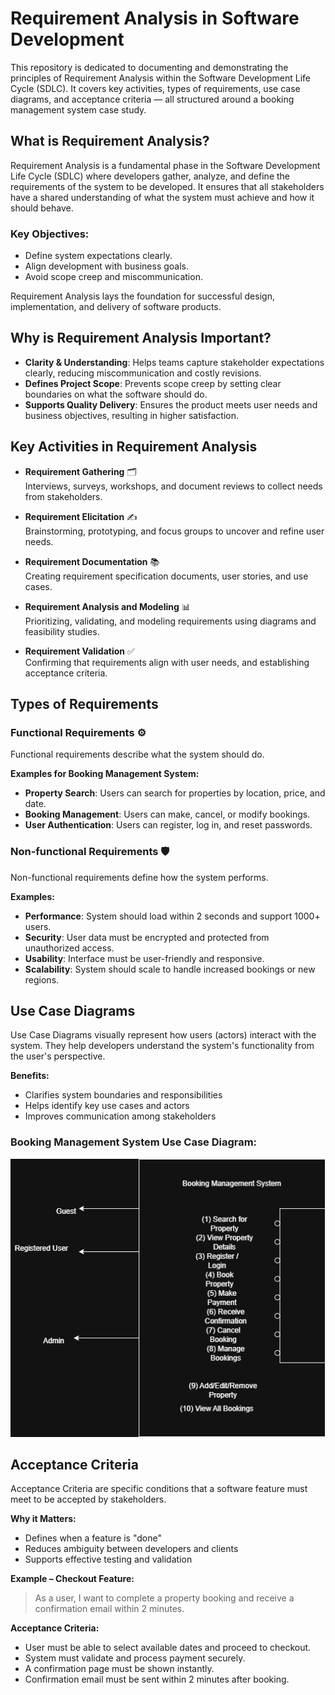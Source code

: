 # Requirement Analysis in Software Development

This repository is dedicated to documenting and demonstrating the principles of Requirement Analysis within the Software Development Life Cycle (SDLC). It covers key activities, types of requirements, use case diagrams, and acceptance criteria — all structured around a booking management system case study.

## What is Requirement Analysis?

Requirement Analysis is a fundamental phase in the Software Development Life Cycle (SDLC) where developers gather, analyze, and define the requirements of the system to be developed. It ensures that all stakeholders have a shared understanding of what the system must achieve and how it should behave.

### Key Objectives:
- Define system expectations clearly.
- Align development with business goals.
- Avoid scope creep and miscommunication.

Requirement Analysis lays the foundation for successful design, implementation, and delivery of software products.


## Why is Requirement Analysis Important?

- **Clarity & Understanding**: Helps teams capture stakeholder expectations clearly, reducing miscommunication and costly revisions.
- **Defines Project Scope**: Prevents scope creep by setting clear boundaries on what the software should do.
- **Supports Quality Delivery**: Ensures the product meets user needs and business objectives, resulting in higher satisfaction.


## Key Activities in Requirement Analysis

- **Requirement Gathering** 🗂️  
  Interviews, surveys, workshops, and document reviews to collect needs from stakeholders.

- **Requirement Elicitation** ✍️  
  Brainstorming, prototyping, and focus groups to uncover and refine user needs.

- **Requirement Documentation** 📚  
  Creating requirement specification documents, user stories, and use cases.

- **Requirement Analysis and Modeling** 📊  
  Prioritizing, validating, and modeling requirements using diagrams and feasibility studies.

- **Requirement Validation** ✅  
  Confirming that requirements align with user needs, and establishing acceptance criteria.


## Types of Requirements

### Functional Requirements ⚙️

Functional requirements describe what the system should do.

**Examples for Booking Management System:**
- **Property Search**: Users can search for properties by location, price, and date.
- **Booking Management**: Users can make, cancel, or modify bookings.
- **User Authentication**: Users can register, log in, and reset passwords.

### Non-functional Requirements 🛡️

Non-functional requirements define how the system performs.

**Examples:**
- **Performance**: System should load within 2 seconds and support 1000+ users.
- **Security**: User data must be encrypted and protected from unauthorized access.
- **Usability**: Interface must be user-friendly and responsive.
- **Scalability**: System should scale to handle increased bookings or new regions.

## Use Case Diagrams

Use Case Diagrams visually represent how users (actors) interact with the system. They help developers understand the system's functionality from the user's perspective.

**Benefits:**
- Clarifies system boundaries and responsibilities
- Helps identify key use cases and actors
- Improves communication among stakeholders

### Booking Management System Use Case Diagram:

![Booking Use Case Diagram](alx-booking-uc.png)


## Acceptance Criteria

Acceptance Criteria are specific conditions that a software feature must meet to be accepted by stakeholders.

**Why it Matters:**
- Defines when a feature is "done"
- Reduces ambiguity between developers and clients
- Supports effective testing and validation

**Example – Checkout Feature:**
> As a user, I want to complete a property booking and receive a confirmation email within 2 minutes.

**Acceptance Criteria:**
- User must be able to select available dates and proceed to checkout.
- System must validate and process payment securely.
- A confirmation page must be shown instantly.
- Confirmation email must be sent within 2 minutes after booking.
